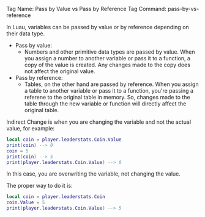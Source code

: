 Tag Name: Pass by Value vs Pass by Reference
Tag Command: pass-by-vs-reference

In Luau, variables can be passed by value or by reference depending on their data type. 
* Pass by value:
  - Numbers and other primitive data types are passed by value. When you assign a number to another variable or pass it to a function, a copy of the value is created. Any changes made to the copy does not affect the original value.
* Pass by reference:
  - Tables, on the other hand are passed by reference. When you assign a table to another variable or pass it to a function, you're passing a referene to the original table in memory. So, changes made to the table through the new variable or function will directly affect the original table.

Indirect Change is when you are changing the variable and not the actual value, for example:
```lua
local coin = player.leaderstats.Coin.Value
print(coin) --> 0
coin = 5
print(coin) --> 5
print(player.leaderstats.Coin.Value) --> 0
```
In this case, you are overwriting the variable, not changing the value.

The proper way to do it is:
```lua
local coin = player.leaderstats.Coin
coin.Value = 5
print(player.leaderstats.Coin.Value) --> 5
